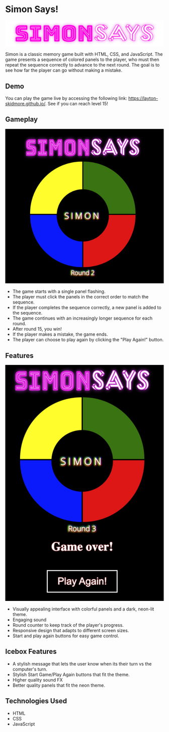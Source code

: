 # Simon Says!

![Alt text](images/SimonSays.png)

Simon is a classic memory game built with HTML, CSS, and JavaScript. The game presents a sequence of colored panels to the player, who must then repeat the sequence correctly to advance to the next round. The goal is to see how far the player can go without making a mistake.

## Demo

You can play the game live by accessing the following link: https://layton-skidmore.github.io/. See if you can reach level 15!


## Gameplay
![Alt text](<images/Screenshot 1.png>)
- The game starts with a single panel flashing.
- The player must click the panels in the correct order to match the sequence.
- If the player completes the sequence correctly, a new panel is added to the sequence.
- The game continues with an increasingly longer sequence for each round.
- After round 15, you win!
- If the player makes a mistake, the game ends.
- The player can choose to play again by clicking the "Play Again!" button.

## Features
![Alt text](<images/Screenshot 2.png>)
- Visually appealing interface with colorful panels and a dark, neon-lit theme.
- Engaging sound 
- Round counter to keep track of the player's progress.
- Responsive design that adapts to different screen sizes.
- Start and play again buttons for easy game control.

## Icebox Features
- A stylish message that lets the user know when its their turn vs the computer's turn.
- Stylish Start Game/Play Again buttons that fit the theme.
- Higher quality sound FX
- Better quality panels that fit the neon theme.



## Technologies Used

- HTML
- CSS
- JavaScript
